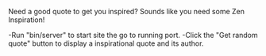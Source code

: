 Need a good quote to get you inspired? Sounds like you need some Zen Inspiration!

-Run "bin/server" to start site the go to running port.
-Click the "Get random quote" button to display a inspirational quote
  and its author.
